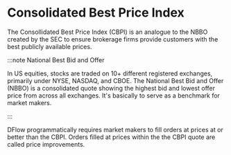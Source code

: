 # Consolidated Best Price Index

The Consollidated Best Price Index (CBPI) is an analogue to the NBBO created by the SEC to ensure brokerage firms provide customers with the best publicly available prices.

:::note National Best Bid and Offer

In US equities, stocks are traded on 10+ different registered exchanges, primarily under NYSE, NASDAQ, and CBOE. The National Best Bid and Offer (NBBO) is a consolidated quote showing the highest bid and lowest offer price from across all exchanges. It's basically to serve as a benchmark for market makers.

:::

DFlow programmatically requires market makers to fill orders at prices at or better than the CBPI. Orders filled at prices within the the CBPI quote are called price improvements.
